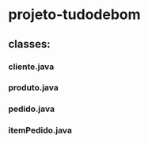 # projeto-tudodebom

## classes:
### cliente.java
### produto.java
### pedido.java
### itemPedido.java